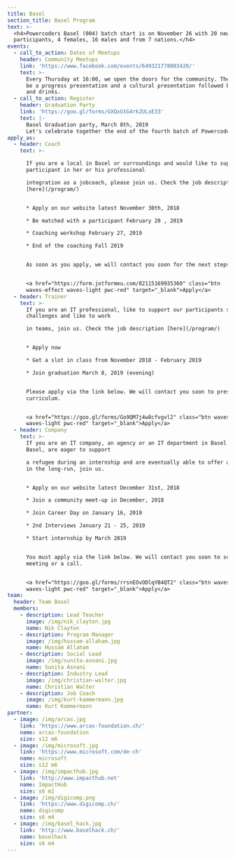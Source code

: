 ```yaml
---
title: Basel
section_title: Basel Program
text: >-
  <h4>Powercoders Basel (004) batch start is on November 26 with 20 new
  participants, 4 females, 16 males and from 7 nations.</h4>
events:
  - call_to_action: Dates of Meetups
    header: Community Meetups
    link: 'https://www.facebook.com/events/649321778803420/'
    text: >-
      Every Thursday at 16:00, we open the doors for the community. There will
      be a progress presentation and a cultural presentation followed by snacks
      and drinks.
  - call_to_action: Register
    header: Graduation Party
    link: 'https://goo.gl/forms/GXQxGtG4rk2ULxE33'
    text: |-
      Basel Graduation party, March 8th, 2019
      Let's celebrate together the end of the fourth batch of Powercoders
apply_as:
  - header: Coach
    text: >-

      If you are a local in Basel or surroundings and would like to support a
      participant in her or his professional

      integration as a jobcoach, please join us. Check the job description
      [here](/program/)


      * Apply on our website latest November 30th, 2018

      * Be matched with a participant February 20 , 2019

      * Coaching workshop February 27, 2019

      * End of the coaching Fall 2019


      As soon as you apply, we will contact you soon for the next steps.


      <a href="https://form.jotformeu.com/82115169935360" class="btn
      waves-effect waves-light pwc-red" target="_blank">Apply</a>
  - header: Trainer
    text: >-
      If you are an IT professional, like to support our participants solving IT
      challenges and like to work

      in teams, join us. Check the job description [here](/program/)


      * Apply now

      * Get a slot in class from November 2018 - February 2019

      * Join graduation March 8, 2019 (evening)


      Please apply via the link below. We will contact you soon to present our
      curriculum.


      <a href="https://goo.gl/forms/Go9QM7j4w8cfvgvl2" class="btn waves-effect
      waves-light pwc-red" target="_blank">Apply</a>
  - header: Company
    text: >-
      If you are an IT company, an agency or an IT department in Basel or around
      Basel, are eager to support

      a refugee during an internship and are eventually able to offer an IT job
      in the long-run, join us.


      * Apply on our website latest December 31st, 2018

      * Join a community meet-up in December, 2018

      * Join Career Day on January 16, 2019

      * 2nd Interviews January 21 - 25, 2019

      * Start internship by March 2019


      You must apply via the link below. We will contact you soon to schedule a
      meeting or a call.


      <a href="https://goo.gl/forms/rrsnEOvODlqYB4QT2" class="btn waves-effect
      waves-light pwc-red" target="_blank">Apply</a>
team:
  header: Team Basel
  members:
    - description: Lead Teacher
      image: /img/nik_clayton.jpg
      name: Nik Clayton
    - description: Program Manager
      image: /img/hussam-allaham.jpg
      name: Hussam Allaham
    - description: Social Lead
      image: /img/sunita-asnani.jpg
      name: Sunita Asnani
    - description: Industry Lead
      image: /img/christian-walter.jpg
      name: Christian Walter
    - description: Job Coach
      image: /img/kurt-kammermann.jpg
      name: Kurt Kammermann
partner:
  - image: /img/arcas.jpg
    link: 'https://www.arcas-foundation.ch/'
    name: arcas-foundation
    size: s12 m6
  - image: /img/microsoft.jpg
    link: 'https://www.microsoft.com/de-ch'
    name: microsoft
    size: s12 m6
  - image: /img/impacthub.jpg
    link: 'http://www.impacthub.net'
    name: ImpactHub
    size: s6 m2
  - image: /img/digicomp.png
    link: 'https://www.digicomp.ch/'
    name: digicomp
    size: s6 m4
  - image: /img/basel_hack.jpg
    link: 'http://www.baselhack.ch/'
    name: baselhack
    size: s6 m4
---
```


